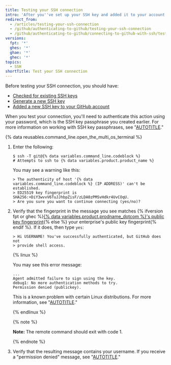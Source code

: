 ```yaml
---
title: Testing your SSH connection
intro: 'After you''ve set up your SSH key and added it to your account on {% ifversion ghae %}{% data variables.product.product_name %}{% else %}{% data variables.location.product_location %}{% endif %}, you can test your connection.'
redirect_from:
  - /articles/testing-your-ssh-connection
  - /github/authenticating-to-github/testing-your-ssh-connection
  - /github/authenticating-to-github/connecting-to-github-with-ssh/testing-your-ssh-connection
versions:
  fpt: '*'
  ghes: '*'
  ghae: '*'
  ghec: '*'
topics:
  - SSH
shortTitle: Test your SSH connection
---
```

Before testing your SSH connection, you should have:
- [Checked for existing SSH keys](/authentication/connecting-to-github-with-ssh/checking-for-existing-ssh-keys)
- [Generate a new SSH key](/authentication/connecting-to-github-with-ssh/generating-a-new-ssh-key-and-adding-it-to-the-ssh-agent)
- [Added a new SSH key to your GitHub account](/authentication/connecting-to-github-with-ssh/adding-a-new-ssh-key-to-your-github-account)

When you test your connection, you'll need to authenticate this action using your password, which is the SSH key passphrase you created earlier. For more information on working with SSH key passphrases, see "[AUTOTITLE](/authentication/connecting-to-github-with-ssh/working-with-ssh-key-passphrases)."

{% data reusables.command_line.open_the_multi_os_terminal %}
1. Enter the following:

   ```shell
   $ ssh -T git@{% data variables.command_line.codeblock %}
   # Attempts to ssh to {% data variables.product.product_name %}
   ```

   You may see a warning like this:

   ```shell
   > The authenticity of host '{% data variables.command_line.codeblock %} (IP ADDRESS)' can't be established.
   > ED25519 key fingerprint is SHA256:+DiY3wvvV6TuJJhbpZisF/zLDA0zPMSvHdkr4UvCOqU.
   > Are you sure you want to continue connecting (yes/no)?
   ```

1. Verify that the fingerprint in the message you see matches {% ifversion fpt or ghec %}[{% data variables.product.prodname_dotcom %}'s public key fingerprint](/authentication/keeping-your-account-and-data-secure/githubs-ssh-key-fingerprints){% else %} your enterprise's public key fingerprint{% endif %}. If it does, then type `yes`:

   ```shell
   > Hi USERNAME! You've successfully authenticated, but GitHub does not
   > provide shell access.
   ```

   {% linux %}

   You may see this error message:

   ```shell
   ...
   Agent admitted failure to sign using the key.
   debug1: No more authentication methods to try.
   Permission denied (publickey).
   ```

   This is a known problem with certain Linux distributions. For more information, see "[AUTOTITLE](/authentication/troubleshooting-ssh/error-agent-admitted-failure-to-sign)."

   {% endlinux %}

   {% note %}

   **Note:** The remote command should exit with code 1.

   {% endnote %}

1. Verify that the resulting message contains your username. If you receive a "permission denied" message, see "[AUTOTITLE](/authentication/troubleshooting-ssh/error-permission-denied-publickey)."
